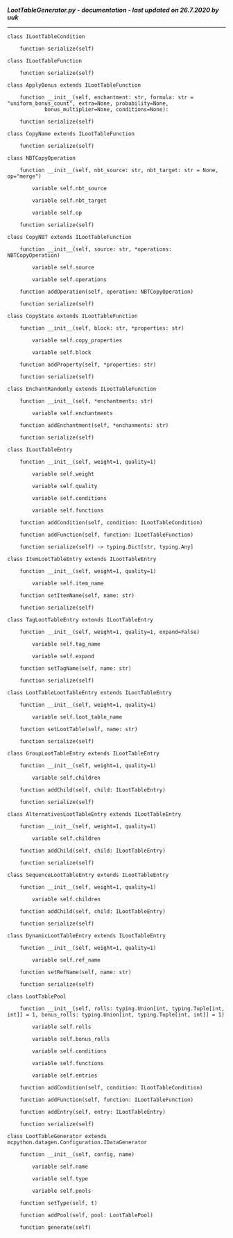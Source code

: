 ***LootTableGenerator.py - documentation - last updated on 26.7.2020 by uuk***
___

    class ILootTableCondition

        function serialize(self)

    class ILootTableFunction

        function serialize(self)

    class ApplyBonus extends ILootTableFunction

        function __init__(self, enchantment: str, formula: str = "uniform_bonus_count", extra=None, probability=None,
                bonus_multiplier=None, conditions=None):

        function serialize(self)

    class CopyName extends ILootTableFunction

        function serialize(self)

    class NBTCopyOperation

        function __init__(self, nbt_source: str, nbt_target: str = None, op="merge")

            variable self.nbt_source

            variable self.nbt_target

            variable self.op

        function serialize(self)

    class CopyNBT extends ILootTableFunction

        function __init__(self, source: str, *operations: NBTCopyOperation)

            variable self.source

            variable self.operations

        function addOperation(self, operation: NBTCopyOperation)

        function serialize(self)

    class CopyState extends ILootTableFunction

        function __init__(self, block: str, *properties: str)

            variable self.copy_properties

            variable self.block

        function addProperty(self, *properties: str)

        function serialize(self)

    class EnchantRandomly extends ILootTableFunction

        function __init__(self, *enchantments: str)

            variable self.enchantments

        function addEnchantment(self, *enchanments: str)

        function serialize(self)

    class ILootTableEntry

        function __init__(self, weight=1, quality=1)

            variable self.weight

            variable self.quality

            variable self.conditions

            variable self.functions

        function addCondition(self, condition: ILootTableCondition)

        function addFunction(self, function: ILootTableFunction)

        function serialize(self) -> typing.Dict[str, typing.Any]

    class ItemLootTableEntry extends ILootTableEntry

        function __init__(self, weight=1, quality=1)

            variable self.item_name

        function setItemName(self, name: str)

        function serialize(self)

    class TagLootTableEntry extends ILootTableEntry

        function __init__(self, weight=1, quality=1, expand=False)

            variable self.tag_name

            variable self.expand

        function setTagName(self, name: str)

        function serialize(self)

    class LootTableLootTableEntry extends ILootTableEntry

        function __init__(self, weight=1, quality=1)

            variable self.loot_table_name

        function setLootTable(self, name: str)

        function serialize(self)

    class GroupLootTableEntry extends ILootTableEntry

        function __init__(self, weight=1, quality=1)

            variable self.children

        function addChild(self, child: ILootTableEntry)

        function serialize(self)

    class AlternativesLootTableEntry extends ILootTableEntry

        function __init__(self, weight=1, quality=1)

            variable self.children

        function addChild(self, child: ILootTableEntry)

        function serialize(self)

    class SequenceLootTableEntry extends ILootTableEntry

        function __init__(self, weight=1, quality=1)

            variable self.children

        function addChild(self, child: ILootTableEntry)

        function serialize(self)

    class DynamicLootTableEntry extends ILootTableEntry

        function __init__(self, weight=1, quality=1)

            variable self.ref_name

        function setRefName(self, name: str)

        function serialize(self)

    class LootTablePool

        function __init__(self, rolls: typing.Union[int, typing.Tuple[int, int]] = 1, bonus_rolls: typing.Union[int, typing.Tuple[int, int]] = 1)

            variable self.rolls

            variable self.bonus_rolls

            variable self.conditions

            variable self.functions

            variable self.entries

        function addCondition(self, condition: ILootTableCondition)

        function addFunction(self, function: ILootTableFunction)

        function addEntry(self, entry: ILootTableEntry)

        function serialize(self)

    class LootTableGenerator extends mcpython.datagen.Configuration.IDataGenerator

        function __init__(self, config, name)

            variable self.name

            variable self.type

            variable self.pools

        function setType(self, t)

        function addPool(self, pool: LootTablePool)

        function generate(self)